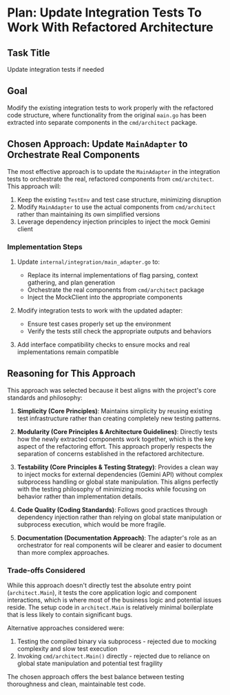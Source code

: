 # Plan: Update Integration Tests To Work With Refactored Architecture

## Task Title
Update integration tests if needed

## Goal
Modify the existing integration tests to work properly with the refactored code structure, where functionality from the original `main.go` has been extracted into separate components in the `cmd/architect` package.

## Chosen Approach: Update `MainAdapter` to Orchestrate Real Components

The most effective approach is to update the `MainAdapter` in the integration tests to orchestrate the real, refactored components from `cmd/architect`. This approach will:

1. Keep the existing `TestEnv` and test case structure, minimizing disruption
2. Modify `MainAdapter` to use the actual components from `cmd/architect` rather than maintaining its own simplified versions
3. Leverage dependency injection principles to inject the mock Gemini client

### Implementation Steps

1. Update `internal/integration/main_adapter.go` to:
   - Replace its internal implementations of flag parsing, context gathering, and plan generation
   - Orchestrate the real components from `cmd/architect` package
   - Inject the MockClient into the appropriate components
   
2. Modify integration tests to work with the updated adapter:
   - Ensure test cases properly set up the environment
   - Verify the tests still check the appropriate outputs and behaviors

3. Add interface compatibility checks to ensure mocks and real implementations remain compatible

## Reasoning for This Approach

This approach was selected because it best aligns with the project's core standards and philosophy:

1. **Simplicity (Core Principles)**: Maintains simplicity by reusing existing test infrastructure rather than creating completely new testing patterns.

2. **Modularity (Core Principles & Architecture Guidelines)**: Directly tests how the newly extracted components work together, which is the key aspect of the refactoring effort. This approach properly respects the separation of concerns established in the refactored architecture.

3. **Testability (Core Principles & Testing Strategy)**: Provides a clean way to inject mocks for external dependencies (Gemini API) without complex subprocess handling or global state manipulation. This aligns perfectly with the testing philosophy of minimizing mocks while focusing on behavior rather than implementation details.

4. **Code Quality (Coding Standards)**: Follows good practices through dependency injection rather than relying on global state manipulation or subprocess execution, which would be more fragile.

5. **Documentation (Documentation Approach)**: The adapter's role as an orchestrator for real components will be clearer and easier to document than more complex approaches.

### Trade-offs Considered

While this approach doesn't directly test the absolute entry point (`architect.Main`), it tests the core application logic and component interactions, which is where most of the business logic and potential issues reside. The setup code in `architect.Main` is relatively minimal boilerplate that is less likely to contain significant bugs.

Alternative approaches considered were:
1. Testing the compiled binary via subprocess - rejected due to mocking complexity and slow test execution
2. Invoking `cmd/architect.Main()` directly - rejected due to reliance on global state manipulation and potential test fragility

The chosen approach offers the best balance between testing thoroughness and clean, maintainable test code.